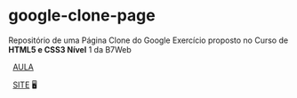 # google-clone-page
 Repositório de uma Página Clone do Google
 Exercício proposto no Curso de **HTML5 e CSS3 Nível** 1 da B7Web
 
 
 &nbsp;
 [AULA](https://alunos.b7web.com.br/curso/html5-e-css3/exercicio-um-clone-do-google)
 
 
 &nbsp;
 [SITE](https://diegorafaelvieira.github.io/google-clone-page/)  :desktop_computer:

